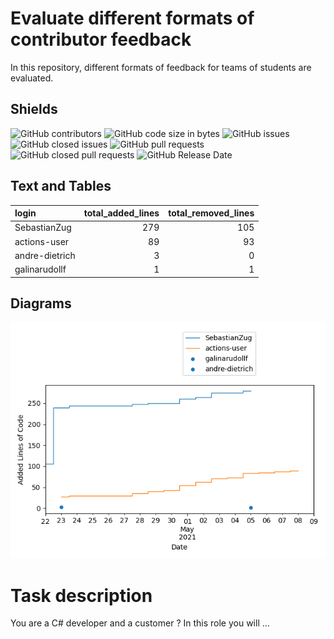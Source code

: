 # Evaluate different formats of contributor feedback

In this repository, different formats of feedback for teams of students are evaluated. 

## Shields

![GitHub contributors](https://img.shields.io/github/contributors/SebastianZug/test_contributor_feedback) ![GitHub code size in bytes](https://img.shields.io/github/languages/code-size/SebastianZug/test_contributor_feedback)
![GitHub issues](https://img.shields.io/github/issues/SebastianZug/test_contributor_feedback) ![GitHub closed issues](https://img.shields.io/github/issues-closed/SebastianZug/test_contributor_feedback)
![GitHub pull requests](https://img.shields.io/github/issues-pr/SebastianZug/test_contributor_feedback) ![GitHub closed pull requests](https://img.shields.io/github/issues-pr-closed/SebastianZug/test_contributor_feedback)
![GitHub Release Date](https://img.shields.io/github/release-date/sebastianzug/test_contributor_feedback?label=release%20published)


## Text and Tables
| login          |   total_added_lines |   total_removed_lines |
|:---------------|--------------------:|----------------------:|
| SebastianZug   |                 279 |                   105 |
| actions-user   |                  89 |                    93 |
| andre-dietrich |                   3 |                     0 |
| galinarudollf  |                   1 |                     1 |
## Diagrams

![Bild](./statistics/AddedlinesOfCode.png)

# Task description

You are a C# developer and a customer ? In this role you will ...
